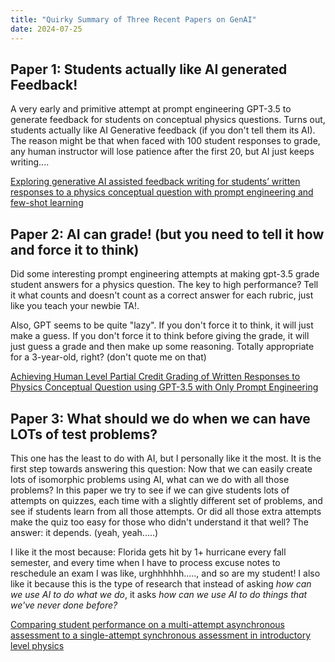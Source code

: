 ```yaml
---
title: "Quirky Summary of Three Recent Papers on GenAI"
date: 2024-07-25
---
```


## Paper 1: Students actually like AI generated Feedback!

A very early and primitive attempt at prompt engineering GPT-3.5 to generate feedback for students on conceptual physics questions. Turns out, students actually like AI Generative feedback (if you don't tell them its AI). The reason might be that when faced with 100 student responses to grade, any human instructor will lose patience after the first 20, but AI just keeps writing....

[Exploring generative AI assisted feedback writing for students’ written responses to a physics conceptual question with prompt engineering and few-shot learning](https://journals.aps.org/prper/abstract/10.1103/PhysRevPhysEducRes.20.010152)

## Paper 2: AI can grade! (but you need to tell it how and force it to think)

Did some interesting prompt engineering attempts at making gpt-3.5 grade student answers for a physics question. The key to high performance? Tell it what counts and doesn't count as a correct answer for each rubric, just like you teach your newbie TA!. 

Also, GPT seems to be quite "lazy". If you don't force it to think, it will just make a guess. If you don't force it to think before giving the grade, it will just guess a grade and then make up some reasoning. Totally appropriate for a 3-year-old, right? (don't quote me on that)

[Achieving Human Level Partial Credit Grading of Written Responses to Physics Conceptual Question using GPT-3.5 with Only Prompt Engineering](https://arxiv.org/abs/2407.15251)


## Paper 3: What should we do when we can have LOTs of test problems?

This one has the least to do with AI, but I personally like it the most. It is the first step towards answering this question: Now that we can easily create lots of isomorphic problems using AI, what can we do with all those problems? In this paper we try to see if we can give students lots of attempts on quizzes, each time with a slightly different set of problems, and see if students learn from all those attempts. Or did all those extra attempts make the quiz too easy for those who didn't understand it that well? The answer: it depends. (yeah, yeah.....)

I like it the most because: Florida gets hit by 1+ hurricane every fall semester, and every time when I have to process excuse notes to reschedule an exam I was like, urghhhhhh....., and so are my student!
I also like it because this is the type of research that instead of asking *how can we use AI to do what we do*, it asks *how can we use AI to do things that we've never done before?*

[Comparing student performance on a multi-attempt asynchronous assessment to a single-attempt synchronous assessment in introductory level physics](https://arxiv.org/abs/2407.15257)